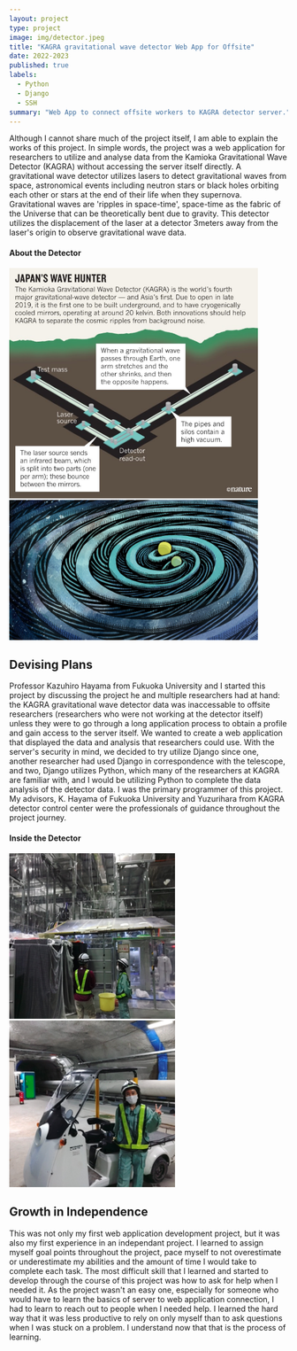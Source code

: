 ```yaml
---
layout: project
type: project
image: img/detector.jpeg
title: "KAGRA gravitational wave detector Web App for Offsite"
date: 2022-2023
published: true
labels:
  - Python
  - Django
  - SSH
summary: "Web App to connect offsite workers to KAGRA detector server."
---
```


Although I cannot share much of the project itself, I am able to explain the works of this project. In simple words, the project was a web application for researchers to utilize and analyse data from the Kamioka Gravitational Wave Detector (KAGRA) without accessing the server itself directly. A gravitational wave detector utilizes lasers to detect gravitational waves from space, astronomical events including neutron stars or black holes orbiting each other or stars at the end of their life when they supernova. Gravitational waves are 'ripples in space-time', space-time as the fabric of the Universe that can be theoretically bent due to gravity.  This detector utilizes the displacement of the laser at a detector 3meters away from the laser's origin to observe gravitational wave data.

#### About the Detector
<div class="text-center p-4">
  <img width="450px" src="../img/kagraProject/detectorExplain.jpeg" class="img-thumbnail" style="display:inline" >
</div>
<div class="text-center p-4">
  <img width="450px" src="../img/kagraProject/gravWaves.jpeg" class="img-thumbnail" style="display:inline" >
</div>

## Devising Plans
Professor Kazuhiro Hayama from Fukuoka University and I started this project by discussing the project he and multiple researchers had at hand: the KAGRA gravitational wave detector data was inaccessable to offsite researchers (researchers who were not working at the detector itself) unless they were to go through a long application process to obtain a profile and gain access to the server itself. We wanted to create a web application that displayed the data and analysis that researchers could use. With the server's security in mind, we decided to try utilize Django since one, another researcher had used Django in correspondence with the telescope, and two, Django utilizes Python, which many of the researchers at KAGRA are familiar with, and I would be utilizing Python to complete the data analysis of the detector data. 
I was the primary programmer of this project. My advisors, K. Hayama of Fukuoka University and Yuzurihara from KAGRA detector control center were the professionals of guidance throughout the project journey. 

#### Inside the Detector
<div class="text-center p-4">
  <img width="300px" src="../img/kagraProject/detectorInside.png" class="img-thumbnail" >
</div>
<div class="text-center p-4">
  <img width="300px" src="../img/kagraProject/detectorInside2.png" class="img-thumbnail" >
</div>

## Growth in Independence
This was not only my first web application development project, but it was also my first experience in an independant project. I learned to assign myself goal points throughout the project, pace myself to not overestimate or underestimate my abilities and the amount of time I would take to complete each task. The most difficult skill that I learned and started to develop through the course of this project was how to ask for help when I needed it. As the project wasn't an easy one, especially for someone who would have to learn the basics of server to web application connection, I had to learn to reach out to people when I needed help. I learned the hard way that it was less productive to rely on only myself than to ask questions when I was stuck on a problem. I understand now that that is the process of learning. 
